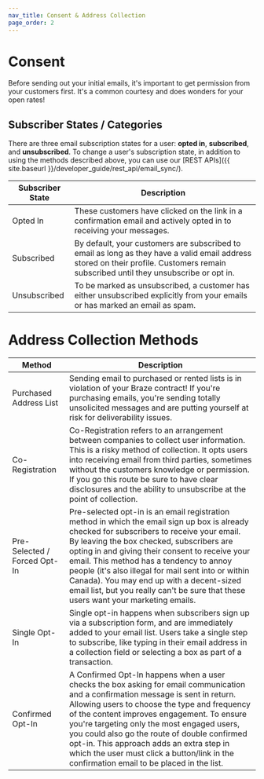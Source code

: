 ```yaml
---
nav_title: Consent & Address Collection
page_order: 2
---
```


# Consent
Before sending out your initial emails, it's important to get permission from your customers first. It's a common courtesy and does wonders for your open rates!

## Subscriber States / Categories
There are three email subscription states for a user: __opted in__, __subscribed__, and __unsubscribed__. To change a user's subscription state, in addition to using the methods described above, you can use our [REST APIs]({{ site.baseurl }}/developer_guide/rest_api/email_sync/).

|Subscriber State | Description |
|---|---|
|Opted In| These customers have clicked on the link in a confirmation email and actively opted in to receiving your messages.|
|Subscribed | By default, your customers are subscribed to email as long as they have a valid email address stored on their profile. Customers remain subscribed until they unsubscribe or opt in.|
|Unsubscribed|To be marked as unsubscribed, a customer has either unsubscribed explicitly from your emails or has marked an email as spam.|

# Address Collection Methods

|Method | Description |
|---|---|
|Purchased Address List| Sending email to purchased or rented lists is in violation of your Braze contract! If you're purchasing emails, you're sending totally unsolicited messages and are putting yourself at risk for deliverability issues.|
|Co-Registration |Co-Registration refers to an arrangement between companies to collect user information. This is a risky method of collection. It opts users into receiving email from third parties, sometimes without the customers knowledge or permission. If you go this route be sure to have clear disclosures and the ability to unsubscribe at the point of collection. |
|Pre-Selected / Forced Opt-In| Pre-selected opt-in is an email registration method in which the email sign up box is already checked for subscribers to receive your email. By leaving the box checked, subscribers are opting in and giving their consent to receive your email. This method has a tendency to annoy people (it's also illegal for mail sent into or within Canada). You may end up with a decent-sized email list, but you really can't be sure that these users want your marketing emails.|
|Single Opt-In| Single opt-in happens when subscribers sign up via a subscription form, and are immediately added to your email list. Users take a single step to subscribe, like typing in their email address in a collection field or selecting a box as part of a transaction.|
|Confirmed Opt-In |A Confirmed Opt-In happens when a user checks the box asking for email communication and a confirmation message is sent in return. Allowing users to choose the type and frequency of the content improves engagement. To ensure you're targeting only the most engaged users, you could also go the route of double confirmed opt-in. This approach adds an extra step in which the user must click a button/link in the confirmation email to be placed in the list. |
